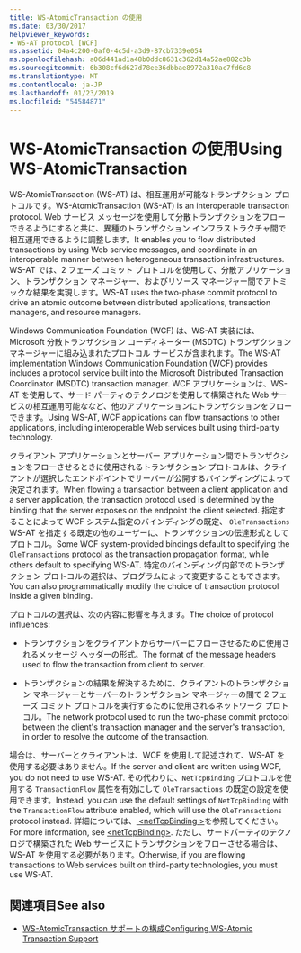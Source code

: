 ```yaml
---
title: WS-AtomicTransaction の使用
ms.date: 03/30/2017
helpviewer_keywords:
- WS-AT protocol [WCF]
ms.assetid: 04a4c200-0af0-4c5d-a3d9-87cb7339e054
ms.openlocfilehash: a06d441ad1a48b0ddc8631c362d14a52ae882c3b
ms.sourcegitcommit: 6b308cf6d627d78ee36dbbae8972a310ac7fd6c8
ms.translationtype: MT
ms.contentlocale: ja-JP
ms.lasthandoff: 01/23/2019
ms.locfileid: "54584871"
---
```

# <a name="using-ws-atomictransaction"></a><span data-ttu-id="e7938-102">WS-AtomicTransaction の使用</span><span class="sxs-lookup"><span data-stu-id="e7938-102">Using WS-AtomicTransaction</span></span>
<span data-ttu-id="e7938-103">WS-AtomicTransaction (WS-AT) は、相互運用が可能なトランザクション プロトコルです。</span><span class="sxs-lookup"><span data-stu-id="e7938-103">WS-AtomicTransaction (WS-AT) is an interoperable transaction protocol.</span></span> <span data-ttu-id="e7938-104">Web サービス メッセージを使用して分散トランザクションをフローできるようにすると共に、異種のトランザクション インフラストラクチャ間で相互運用できるように調整します。</span><span class="sxs-lookup"><span data-stu-id="e7938-104">It enables you to flow distributed transactions by using Web service messages, and coordinate in an interoperable manner between heterogeneous transaction infrastructures.</span></span> <span data-ttu-id="e7938-105">WS-AT では、2 フェーズ コミット プロトコルを使用して、分散アプリケーション、トランザクション マネージャー、およびリソース マネージャー間でアトミックな結果を実現します。</span><span class="sxs-lookup"><span data-stu-id="e7938-105">WS-AT uses the two-phase commit protocol to drive an atomic outcome between distributed applications, transaction managers, and resource managers.</span></span>  
  
 <span data-ttu-id="e7938-106">Windows Communication Foundation (WCF) は、WS-AT 実装には、Microsoft 分散トランザクション コーディネーター (MSDTC) トランザクション マネージャーに組み込まれたプロトコル サービスが含まれます。</span><span class="sxs-lookup"><span data-stu-id="e7938-106">The WS-AT implementation Windows Communication Foundation (WCF) provides includes a protocol service built into the Microsoft Distributed Transaction Coordinator (MSDTC) transaction manager.</span></span> <span data-ttu-id="e7938-107">WCF アプリケーションは、WS-AT を使用して、サード パーティのテクノロジを使用して構築された Web サービスの相互運用可能ななど、他のアプリケーションにトランザクションをフローできます。</span><span class="sxs-lookup"><span data-stu-id="e7938-107">Using WS-AT, WCF applications can flow transactions to other applications, including interoperable Web services built using third-party technology.</span></span>  
  
 <span data-ttu-id="e7938-108">クライアント アプリケーションとサーバー アプリケーション間でトランザクションをフローさせるときに使用されるトランザクション プロトコルは、クライアントが選択したエンドポイントでサーバーが公開するバインディングによって決定されます。</span><span class="sxs-lookup"><span data-stu-id="e7938-108">When flowing a transaction between a client application and a server application, the transaction protocol used is determined by the binding that the server exposes on the endpoint the client selected.</span></span> <span data-ttu-id="e7938-109">指定することによって WCF システム指定のバインディングの既定、 `OleTransactions` WS-AT を指定する既定の他のユーザーに、トランザクションの伝達形式としてプロトコル。</span><span class="sxs-lookup"><span data-stu-id="e7938-109">Some WCF system-provided bindings default to specifying the `OleTransactions` protocol as the transaction propagation format, while others default to specifying WS-AT.</span></span> <span data-ttu-id="e7938-110">特定のバインディング内部でのトランザクション プロトコルの選択は、プログラムによって変更することもできます。</span><span class="sxs-lookup"><span data-stu-id="e7938-110">You can also programmatically modify the choice of transaction protocol inside a given binding.</span></span>  
  
 <span data-ttu-id="e7938-111">プロトコルの選択は、次の内容に影響を与えます。</span><span class="sxs-lookup"><span data-stu-id="e7938-111">The choice of protocol influences:</span></span>  
  
-   <span data-ttu-id="e7938-112">トランザクションをクライアントからサーバーにフローさせるために使用されるメッセージ ヘッダーの形式。</span><span class="sxs-lookup"><span data-stu-id="e7938-112">The format of the message headers used to flow the transaction from client to server.</span></span>  
  
-   <span data-ttu-id="e7938-113">トランザクションの結果を解決するために、クライアントのトランザクション マネージャーとサーバーのトランザクション マネージャーの間で 2 フェーズ コミット プロトコルを実行するために使用されるネットワーク プロトコル。</span><span class="sxs-lookup"><span data-stu-id="e7938-113">The network protocol used to run the two-phase commit protocol between the client's transaction manager and the server's transaction, in order to resolve the outcome of the transaction.</span></span>  
  
 <span data-ttu-id="e7938-114">場合は、サーバーとクライアントは、WCF を使用して記述されて、WS-AT を使用する必要はありません。</span><span class="sxs-lookup"><span data-stu-id="e7938-114">If the server and client are written using WCF, you do not need to use WS-AT.</span></span> <span data-ttu-id="e7938-115">その代わりに、`NetTcpBinding` プロトコルを使用する `TransactionFlow` 属性を有効にして `OleTransactions` の既定の設定を使用できます。</span><span class="sxs-lookup"><span data-stu-id="e7938-115">Instead, you can use the default settings of `NetTcpBinding` with the `TransactionFlow` attribute enabled, which will use the `OleTransactions` protocol instead.</span></span> <span data-ttu-id="e7938-116">詳細については、[ \<netTcpBinding >](../../../../docs/framework/configure-apps/file-schema/wcf/nettcpbinding.md)を参照してください。</span><span class="sxs-lookup"><span data-stu-id="e7938-116">For more information, see [\<netTcpBinding>](../../../../docs/framework/configure-apps/file-schema/wcf/nettcpbinding.md).</span></span> <span data-ttu-id="e7938-117">ただし、サードパーティのテクノロジで構築された Web サービスにトランザクションをフローさせる場合は、WS-AT を使用する必要があります。</span><span class="sxs-lookup"><span data-stu-id="e7938-117">Otherwise, if you are flowing transactions to Web services built on third-party technologies, you must use WS-AT.</span></span>  
  
## <a name="see-also"></a><span data-ttu-id="e7938-118">関連項目</span><span class="sxs-lookup"><span data-stu-id="e7938-118">See also</span></span>
- [<span data-ttu-id="e7938-119">WS-AtomicTransaction サポートの構成</span><span class="sxs-lookup"><span data-stu-id="e7938-119">Configuring WS-Atomic Transaction Support</span></span>](../../../../docs/framework/wcf/feature-details/configuring-ws-atomic-transaction-support.md)
